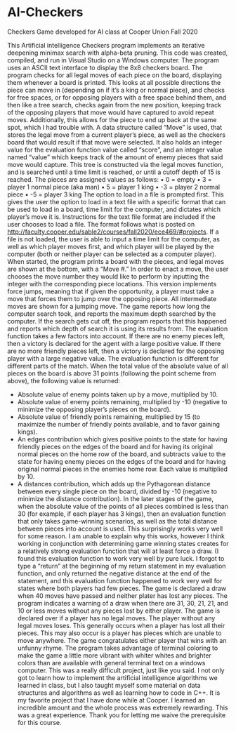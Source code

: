 # AI-Checkers
Checkers Game developed for AI class at Cooper Union Fall 2020


This Artificial intelligence Checkers program implements an iterative deepening minimax search with alpha-beta pruning. This code was created, compiled, and run in Visual Studio on a Windows computer. The program uses an ASCII text interface to display the 8x8 checkers board. The program checks for all legal moves of each piece on the board, displaying them whenever a board is printed. This looks at all possible directions the piece can move in (depending on if it’s a king or normal piece), and checks for free spaces, or for opposing players with a free space behind them, and then like a tree search, checks again from the new position, keeping track of the opposing players that move would have captured to avoid repeat moves. Additionally, this allows for the piece to end up back at the same spot, which I had trouble with. A data structure called “Move” is used, that stores the legal move from a current player’s piece, as well as the checkers board that would result if that move were selected. It also holds an integer value for the evaluation function value called “score”, and an integer value named “value” which keeps track of the amount of enemy pieces that said move would capture. This tree is constructed via the legal moves function, and is searched until a time limit is reached, or until a cutoff depth of 15 is reached. 
The pieces are assigned values as follows: 
•	0 = empty
•	3 = player 1 normal piece (aka man)
•	5 = player 1 king
•	-3 = player 2 normal piece
•	-5 = player 3 king
The option to load in a file is prompted first. This gives the user the option to load in a text file with a specific format that can be used to load in a board, time limit for the computer, and dictates which player’s move it is. Instructions for the text file format are included if the user chooses to load a file. The format follows what is posted on http://faculty.cooper.edu/sable2/courses/fall2020/ece469/#projects.
If a file is not loaded, the user is able to input a time limit for the computer, as well as which player moves first, and which player will be played by the computer (both or neither player can be selected as a computer player).
When started, the program prints a board with the pieces, and legal moves are shown at the bottom, with a “Move #.” In order to enact a move, the user chooses the move number they would like to perform by inputting the integer with the corresponding piece locations.
This version implements force jumps, meaning that if given the opportunity, a player must take a move that forces them to jump over the opposing piece. All intermediate moves are shown for a jumping move.
The game reports how long the computer search took, and reports the maximum depth searched by the computer. If the search gets cut off, the program reports that this happened and reports which depth of search it is using its results from. 
The evaluation function takes a few factors into account. If there are no enemy pieces left, then a victory is declared for the agent with a large positive value. If there are no more friendly pieces left, then a victory is declared for the opposing player with a large negative value. The evaluation function is different for different parts of the match. When the total value of the absolute value of all pieces on the board is above 31 points (following the point scheme from above), the following value is returned:
-	Absolute value of enemy points taken up by a move, multiplied by 10.
-	Absolute value of enemy points remaining, multiplied by -10 (negative to minimize the opposing player’s pieces on the board).
-	Absolute value of friendly points remaining, multiplied by 15 (to maximize the number of friendly points available, and to favor gaining kings).
-	An edges contribution which gives positive points to the state for having friendly pieces on the edges of the board and for having its original normal pieces on the home row of the board, and subtracts value to the state for having enemy pieces on the edges of the board and for having original normal pieces in the enemies home row. Each value is multiplied by 10.
-	A distances contribution, which adds up the Pythagorean distance between every single piece on the board, divided by -10 (negative to minimize the distance contribution).
In the later stages of the game, when the absolute value of the points of all pieces combined is less than 30 (for example, if each player has 3 kings), then an evaluation function that only takes game-winning scenarios, as well as the total distance between pieces into account is used. This surprisingly works very well for some reason. I am unable to explain why this works, however I think working in conjunction with determining game winning states creates for a relatively strong evaluation function that will at least force a draw. (I found this evaluation function to work very well by pure luck. I forgot to type a “return” at the beginning of my return statement in my evaluation function, and only returned the negative distance at the end of the statement, and this evaluation function happened to work very well for states where both players had few pieces. 
The game is declared a draw when 40 moves have passed and neither plater has lost any pieces. The program indicates a warning of a draw when there are 31, 30, 21, 21, and 10 or less moves without any pieces lost by either player. The game is declared over if a player has no legal moves. The player without any legal moves loses. This generally occurs when a player has lost all their pieces. This may also occur is a player has pieces which are unable to move anywhere. The game congratulates either player that wins with an unfunny rhyme. 
The program takes advantage of terminal coloring to make the game a little more vibrant with whiter whites and brighter colors than are available with general terminal text on a windows computer.
This was a really difficult project, just like you said. I not only got to learn how to implement the artificial intelligence algorithms we learned in class, but I also taught myself some material on data structures and algorithms as well as learning how to code in C++. It is my favorite project that I have done while at Cooper. I learned an incredible amount and the whole process was extremely rewarding. This was a great experience. Thank you for letting me waive the prerequisite for this course.


